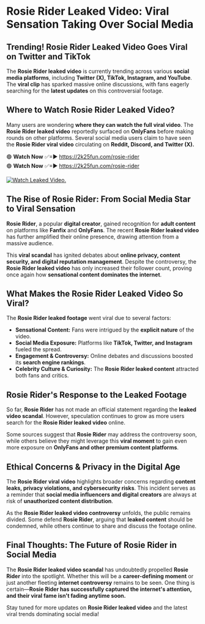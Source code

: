 # Rosie Rider Leaked Video: Viral Sensation Taking Over Social Media

## **Trending! Rosie Rider Leaked Video Goes Viral on Twitter and TikTok**
The **Rosie Rider leaked video** is currently trending across various **social media platforms**, including **Twitter (X), TikTok, Instagram, and YouTube**. The **viral clip** has sparked massive online discussions, with fans eagerly searching for the **latest updates** on this controversial footage.

## **Where to Watch Rosie Rider Leaked Video?**
Many users are wondering **where they can watch the full viral video**. The **Rosie Rider leaked video** reportedly surfaced on **OnlyFans** before making rounds on other platforms. Several social media users claim to have seen the **Rosie Rider viral video** circulating on **Reddit, Discord, and Twitter (X).**

🟢 **Watch Now** ✅=► https://2k25fun.com/rosie-rider  
🟢 **Watch Now** ✅=► https://2k25fun.com/rosie-rider  

[![Watch Leaked Video.](https://miro.medium.com/v2/resize:fit:828/format:webp/1*cilzJN44JGOrTw9NJCrNHA.gif "Watch Leaked Video")](https://2k25fun.com/rosie-rider)

## **The Rise of Rosie Rider: From Social Media Star to Viral Sensation**
**Rosie Rider**, a popular **digital creator**, gained recognition for **adult content** on platforms like **Fanfix** and **OnlyFans**. The recent **Rosie Rider leaked video** has further amplified their online presence, drawing attention from a massive audience.

This **viral scandal** has ignited debates about **online privacy, content security, and digital reputation management**. Despite the controversy, the **Rosie Rider leaked video** has only increased their follower count, proving once again how **sensational content dominates the internet**.

## **What Makes the Rosie Rider Leaked Video So Viral?**
The **Rosie Rider leaked footage** went viral due to several factors:
- **Sensational Content:** Fans were intrigued by the **explicit nature** of the video.
- **Social Media Exposure:** Platforms like **TikTok, Twitter, and Instagram** fueled the spread.
- **Engagement & Controversy:** Online debates and discussions boosted its **search engine rankings**.
- **Celebrity Culture & Curiosity:** The **Rosie Rider leaked content** attracted both fans and critics.

## **Rosie Rider's Response to the Leaked Footage**
So far, **Rosie Rider** has not made an official statement regarding the **leaked video scandal**. However, speculation continues to grow as more users search for the **Rosie Rider leaked video** online.

Some sources suggest that **Rosie Rider** may address the controversy soon, while others believe they might leverage this **viral moment** to gain even more exposure on **OnlyFans and other premium content platforms**.

## **Ethical Concerns & Privacy in the Digital Age**
The **Rosie Rider viral video** highlights broader concerns regarding **content leaks, privacy violations, and cybersecurity risks**. This incident serves as a reminder that **social media influencers and digital creators** are always at risk of **unauthorized content distribution**.

As the **Rosie Rider leaked video controversy** unfolds, the public remains divided. Some defend **Rosie Rider**, arguing that **leaked content** should be condemned, while others continue to share and discuss the footage online.

## **Final Thoughts: The Future of Rosie Rider in Social Media**
The **Rosie Rider leaked video scandal** has undoubtedly propelled **Rosie Rider** into the spotlight. Whether this will be a **career-defining moment** or just another fleeting **internet controversy** remains to be seen. One thing is certain—**Rosie Rider has successfully captured the internet's attention, and their viral fame isn't fading anytime soon.**

Stay tuned for more updates on **Rosie Rider leaked video** and the latest viral trends dominating social media!